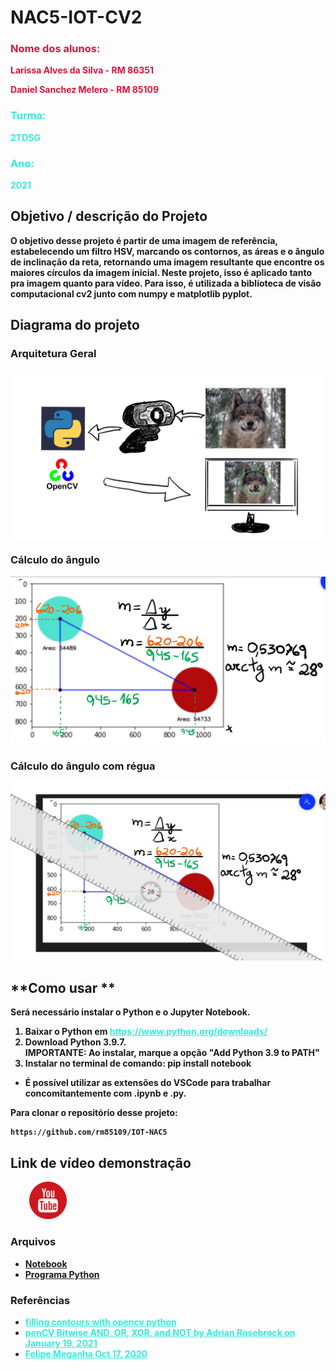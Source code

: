 <h1>NAC5-IOT-CV2</h1>

<div style="color: crimson">
<h3><b>Nome dos alunos:</h3>
<p>Larissa Alves da Silva - RM 86351</p>
<p>Daniel Sanchez Melero - RM 85109</p></div>

<div style="color: #34ebdb">
<h3>Turma:</h3>
<p>2TDSG</p>

<h3>Ano:</h3>
<p>2021</p>
</div>

## **Objetivo / descrição do Projeto**

O objetivo desse projeto é partir de uma imagem de referência, estabelecendo um filtro HSV, marcando os contornos, as áreas e o ângulo de inclinação da reta, retornando uma imagem resultante que encontre os maiores círculos da imagem inicial. Neste projeto, isso é aplicado tanto pra imagem quanto para vídeo. Para isso, é utilizada a biblioteca de visão computacional cv2 junto com numpy e matplotlib pyplot.

## **Diagrama do projeto**
 
 <h3>Arquitetura Geral</h3>
<img src="arquiteturaGeral.png" width="550">
<h3>Cálculo do ângulo</h3>
<img src="arctgSemRegua.png" width="550">
<h3>Cálculo do ângulo com régua</h3>
<img src="arctgComRegua.png" width="550">

## **Como usar **

Será necessário instalar o Python e o Jupyter Notebook. 

<ol>
    <li>Baixar o Python em <a style = "color: #34ebdb" href = "https://www.python.org/downloads/">https://www.python.org/downloads/</a></li>
    <li>Download Python 3.9.7.</li>
    <b>IMPORTANTE</b>: Ao instalar, marque a opção "Add Python 3.9 to PATH"
    <li>Instalar no terminal de comando: pip install notebook</li>
</ol>

* É possível utilizar as extensões do VSCode para trabalhar concomitantemente com .ipynb e .py.
   

Para clonar o repositório desse projeto:

    https://github.com/rm85109/IOT-NAC5
   
## Link de vídeo demonstração
<div style="margin-left: 30px; margin-bottom: 20px">
    <a href="https://youtu.be/mcenGV_H9GY"><img src="youtube.png" width="60px" height="60px"></a>
</div>


### **Arquivos**
- [Notebook]("NAC5R1R2.ipynb")
- [Programa Python]("NAC5_R3.py")


### **Referências**

<ul>
    <li><a style ="color: #34ebdb" href="https://stackoverflow.com/questions/19222343/filling-contours-with-opencv-python">filling contours with opencv python</a></li>
    <li><a style ="color: #34ebdb" href="https://www.pyimagesearch.com/2021/01/19/opencv-bitwise-and-or-xor-and-not/">penCV Bitwise AND, OR, XOR, and NOT by Adrian Rosebrock on January 19, 2021</a></li>
    <li><a style ="color: #34ebdb" href="https://felipemeganha.medium.com/como-calcular-%C3%A2ngulos-com-python-e-opencv-4db69c1cee71">Felipe Meganha Oct 17, 2020</a></li>
</ul>
